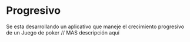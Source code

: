 # Progresivo
Se esta desarrollando un aplicativo que maneje el crecimiento progresivo de un Juego de poker // MAS descripción aquí


